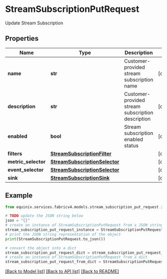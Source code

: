 # StreamSubscriptionPutRequest

Update Stream Subscription

## Properties

Name | Type | Description | Notes
------------ | ------------- | ------------- | -------------
**name** | **str** | Customer-provided stream subscription name | [optional] 
**description** | **str** | Customer-provided stream subscription description | [optional] 
**enabled** | **bool** | Stream subscription enabled status | [optional] 
**filters** | [**StreamSubscriptionFilter**](StreamSubscriptionFilter.md) |  | [optional] 
**metric_selector** | [**StreamSubscriptionSelector**](StreamSubscriptionSelector.md) |  | [optional] 
**event_selector** | [**StreamSubscriptionSelector**](StreamSubscriptionSelector.md) |  | [optional] 
**sink** | [**StreamSubscriptionSink**](StreamSubscriptionSink.md) |  | [optional] 

## Example

```python
from equinix.services.fabricv4.models.stream_subscription_put_request import StreamSubscriptionPutRequest

# TODO update the JSON string below
json = "{}"
# create an instance of StreamSubscriptionPutRequest from a JSON string
stream_subscription_put_request_instance = StreamSubscriptionPutRequest.from_json(json)
# print the JSON string representation of the object
print(StreamSubscriptionPutRequest.to_json())

# convert the object into a dict
stream_subscription_put_request_dict = stream_subscription_put_request_instance.to_dict()
# create an instance of StreamSubscriptionPutRequest from a dict
stream_subscription_put_request_from_dict = StreamSubscriptionPutRequest.from_dict(stream_subscription_put_request_dict)
```
[[Back to Model list]](../README.md#documentation-for-models) [[Back to API list]](../README.md#documentation-for-api-endpoints) [[Back to README]](../README.md)


